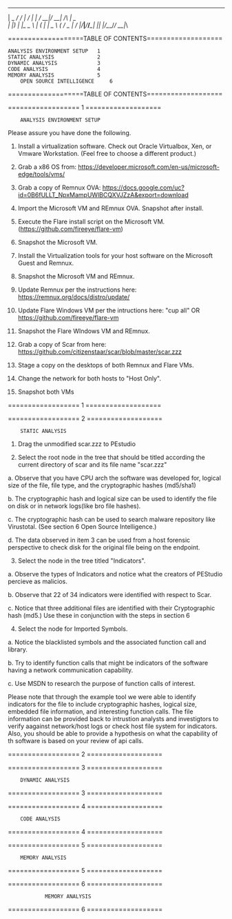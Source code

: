   ___ ___ ___ ___ ___ ___ _____   ___  ___   _   ___ 
 |   \_ _/ __/ __| __/ __|_   _| / __|/ __| /_\ | _ \
 | |) | |\__ \__ \ _| (__  | |   \__ \ (__ / _ \|   /
 |___/___|___/___/___\___| |_|   |___/\___/_/ \_\_|_\
                                                     

===================TABLE OF CONTENTS===================

	ANALYSIS ENVIRONMENT SETUP   1
	STATIC ANALYSIS              2
	DYNAMIC ANALYSIS             3
	CODE ANALYSIS                4
	MEMORY ANALYSIS              5
        OPEN SOURCE INTELLIGENCE     6

===================TABLE OF CONTENTS===================

==================        1         ===================

		ANALYSIS ENVIRONMENT SETUP

Please assure you have done the following.

1.  Install a virtualization software.  Check out Oracle Virtualbox, Xen,  or Vmware Workstation.  (Feel free to choose a different product.)

2.  Grab a x86 OS from: https://developer.microsoft.com/en-us/microsoft-edge/tools/vms/

3.  Grab a copy of Remnux OVA: https://docs.google.com/uc?id=0B6fULLT_NpxMampUWlBCQXVJZzA&export=download

4.  Import the Microsoft VM and REmnux OVA.  Snapshot after install.

5.  Execute the Flare install script on the Microsoft VM.  (https://github.com/fireeye/flare-vm)

6.  Snapshot the Microsoft VM.

7.  Install the Virtualization tools for your host software on the Microsoft Guest and Remnux.

8.  Snapshot the Microsoft VM and REmnux.

9.  Update Remnux per the instructions here:  https://remnux.org/docs/distro/update/

10.  Update Flare Windows VM per the intructions here:  "cup all"  OR https://github.com/fireeye/flare-vm

11.  Snapshot the Flare WIndows VM and REmnux.

12.  Grab a copy of Scar from here: https://github.com/citizenstaar/scar/blob/master/scar.zzz 

13.  Stage a copy on the desktops of both Remnux and Flare VMs.

14.  Change the network for both hosts to "Host Only".

15.  Snapshot both VMs
 
==================        1         ===================

==================        2         ===================

		STATIC ANALYSIS

1.  Drag the unmodified scar.zzz to PEstudio

2.  Select the root node in the tree that should be titled according the current directory of scar and its file name "scar.zzz"

a.  Observe that you have CPU arch the software was developed for, logical size of the file, file type,  and the cryptographic hashes (md5/sha1)

b.  The cryptographic hash and logical size can be used to identify the file on disk or in network logs(like bro file hashes).

c.  The cryptographic hash can be used to search malware repository like Virustotal.  (See section 6 Open Source Intelligence.)

d.  The data observed in item 3 can be used from a host forensic perspective to check disk for the original file being on the endpoint.

3.  Select the node in the tree titled "Indicators".

a.  Observe the types of Indicators and notice what the creators of PEStudio percieve as malicios.

b.  Observe that 22 of 34 indicators were identified with respect to Scar.

c.  Notice that three additional files are identified with their Cryptographic hash (md5.)  Use these in conjunction with the steps in section 6

4.  Select the node for Imported Symbols.  

a.  Notice the blacklisted symbols and the associated function call and library. 

b.  Try to identify function calls that might be indicators of the software having a network communication capability.

c.  Use MSDN to research the purpose of function calls of interest.


Please note that through the example tool we were able to identify indicators for the file to include cryptographic hashes, logical size, embedded file information, and interesting function calls.   The file information can be provided back to intrustion analysts and investigtors to verify aagainst network/host logs or check host file system for indicators.  Also, you should be able to provide a hypothesis on what the capability of th software is based on your review of api calls. 

==================        2         ===================

==================        3         ===================


		DYNAMIC ANALYSIS
<TBA>



==================        3         ===================

==================        4         ===================

		CODE ANALYSIS

<TBA>

==================        4         ===================

==================        5         ===================

		MEMORY ANALYSIS

<TBA>

==================        5         ===================

==================        6         ===================

                MEMORY ANALYSIS

<TBA>

==================        6         ===================
